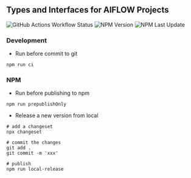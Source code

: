 ## Types and Interfaces for AIFLOW Projects
![GitHub Actions Workflow Status](https://img.shields.io/github/actions/workflow/status/geeesy/type-aiflow/ci.yml)
![NPM Version](https://img.shields.io/npm/v/%40geeesy%2Ftype-aiflow)
![NPM Last Update](https://img.shields.io/npm/last-update/%40geeesy%2Ftype-aiflow)



### Development

- Run before commit to git

```shell
npm run ci
```

### NPM

- Run before publishing to npm

```shell
npm run prepublishOnly
```

- Release a new version from local

```shell
# add a changeset
npx changeset

# commit the changes
git add .
git commit -m 'xxx'

# publish
npm run local-release
```
